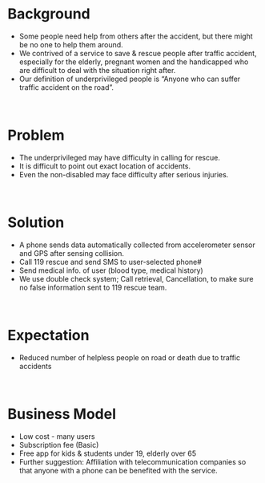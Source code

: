 # Background
- Some people need help from others after the accident, but there might be no one to help them around.
- We contrived of a service to save & rescue people after traffic accident, especially for the elderly, pregnant women and the handicapped who are difficult to deal with the situation right after.
- Our definition of underprivileged people is “Anyone who can suffer traffic accident on the road”.
</br>

# Problem 
-	The underprivileged may have difficulty in calling for rescue.
-	It is difficult to point out exact location of accidents.
-	Even the non-disabled may face difficulty after serious injuries.
</br>

# Solution
-	A phone sends data automatically collected from accelerometer sensor and GPS after sensing collision.
-	Call 119 rescue and send SMS to user-selected phone#
-	Send medical info. of user (blood type, medical history)
-	We use double check system; Call retrieval, Cancellation, to make sure no false information sent to 119 rescue team.
</br>

# Expectation
-	Reduced number of helpless people on road or death due to traffic accidents
</br>

# Business Model
-	Low cost - many users
-	Subscription fee (Basic)
-	Free app for kids & students under 19, elderly over 65
-	Further suggestion: Affiliation with telecommunication companies so that anyone with a phone can be benefited with the service.
